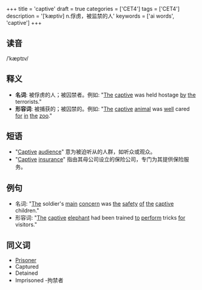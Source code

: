 +++
title = 'captive'
draft = true
categories = ['CET4']
tags = ['CET4']
description = '[ˈkæptiv] n.俘虏，被监禁的人'
keywords = ['ai words', 'captive']
+++

## 读音
/ˈkæptɪv/

## 释义
- **名词**: 被俘虏的人；被囚禁者。例如: "[The](/zh/post/the/) [captive](/zh/post/captive/) was held hostage [by](/zh/post/by/) [the](/zh/post/the/) terrorists."
- **形容词**: 被捕获的；被囚禁的。例如: "[The](/zh/post/the/) [captive](/zh/post/captive/) [animal](/zh/post/animal/) was [well](/zh/post/well/) cared [for](/zh/post/for/) [in](/zh/post/in/) [the](/zh/post/the/) [zoo](/zh/post/zoo/)."

## 短语
- "[Captive](/zh/post/captive/) [audience](/zh/post/audience/)" 意为被迫听从的人群，如听众或观众。
- "[Captive](/zh/post/captive/) [insurance](/zh/post/insurance/)" 指由其母公司设立的保险公司，专门为其提供保险服务。

## 例句
- 名词: "[The](/zh/post/the/) soldier's [main](/zh/post/main/) [concern](/zh/post/concern/) was [the](/zh/post/the/) [safety](/zh/post/safety/) [of](/zh/post/of/) [the](/zh/post/the/) [captive](/zh/post/captive/) children."
- 形容词: "[The](/zh/post/the/) [captive](/zh/post/captive/) [elephant](/zh/post/elephant/) had been trained [to](/zh/post/to/) [perform](/zh/post/perform/) tricks [for](/zh/post/for/) visitors."

## 同义词
- [Prisoner](/zh/post/prisoner/)
- Captured
- Detained
- Imprisoned
-拘禁者
